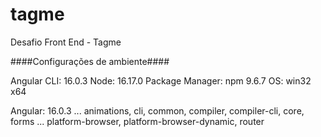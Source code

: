 # tagme
Desafio Front End - Tagme

####Configurações de ambiente####

Angular CLI: 16.0.3
Node: 16.17.0
Package Manager: npm 9.6.7
OS: win32 x64

Angular: 16.0.3
... animations, cli, common, compiler, compiler-cli, core, forms
... platform-browser, platform-browser-dynamic, router

